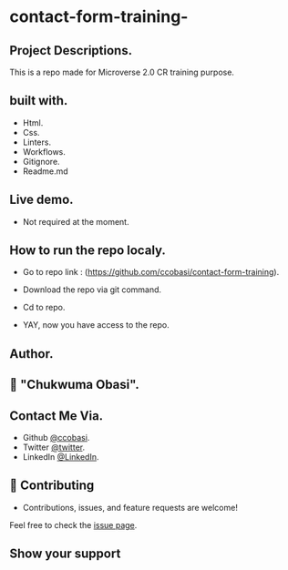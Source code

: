 # contact-form-training-

## Project Descriptions.

This is a repo made for Microverse 2.0 CR training purpose.

## built with.

- Html.
- Css.
- Linters.
- Workflows.
- Gitignore.
- Readme.md

## Live demo.

- Not required at the moment.


## How to run the repo localy.

- Go to repo link : (https://github.com/ccobasi/contact-form-training).

- Download the repo via git command.

- Cd to repo.

- YAY, now you have access to the repo.


## Author.

## 👤 "Chukwuma Obasi".

## Contact Me Via.

- Github  [@ccobasi](https://www.github.com/ccobasi).
- Twitter [@twitter](https://www.twitter.com/obasichux).
- LinkedIn [@LinkedIn](https://www.linkedin.com/in/chukwuma-obasi/).


## 🤝 Contributing

- Contributions, issues, and feature requests are welcome!

Feel free to check the [issue page](https://www.github.com/ccobasi/chukwuma-obasi).

## Show your support 